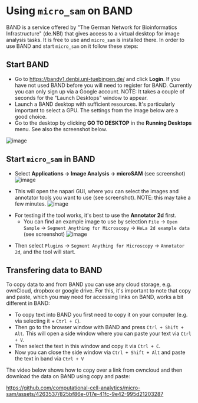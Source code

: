# Using `micro_sam` on BAND

BAND is a service offered by "The German Network for Bioinformatics Infrastructure" (de.NBI) that gives access to a virtual desktop for image analysis tasks. It is free to use and `micro_sam` is installed there.
In order to use BAND and start `micro_sam` on it follow these steps:

## Start BAND
- Go to https://bandv1.denbi.uni-tuebingen.de/ and click **Login**. If you have not used BAND before you will need to register for BAND. Currently you can only sign up via a Google account. NOTE: It takes a couple of seconds for the "Launch Desktops" window to appear.
- Launch a BAND desktop with sufficient resources. It's particularly important to select a GPU. The settings from the image below are a good choice.
- Go to the desktop by clicking **GO TO DESKTOP** in the **Running Desktops** menu. See also the screenshot below.

![image](https://github.com/computational-cell-analytics/micro-sam/assets/4263537/f965fce2-b924-4fc8-871b-f3201e502138)
<!-- TODO: Change the screenshot here to match the latest UI -->

## Start `micro_sam` in BAND
- Select **Applications -> Image Analysis -> microSAM** (see screenshot)
![image](https://github.com/computational-cell-analytics/micro-sam/assets/4263537/5daeafb3-119b-4104-8708-aab2960cb21c)
<!-- TODO: Change the screenshot here to match the latest UI -->

- This will open the napari GUI, where you can select the images and annotator tools you want to use (see screenshot). NOTE: this may take a few minutes.
![image](https://github.com/computational-cell-analytics/micro-sam/assets/4263537/900ce0b9-4cf8-418c-94f1-e99ac7bc0086)
<!-- TODO: Change the screenshot here to match the latest UI -->

- For testing if the tool works, it's best to use the **Annotator 2d** first.
  - You can find an example image to use by selection `File` -> `Open Sample` -> `Segment Anything for Microscopy` -> `HeLa 2d example data` (see screenshot)
![image](https://github.com/computational-cell-analytics/micro-sam/assets/4263537/5fbd1c53-2ba1-47d4-ae50-dfab890ac9d3)

<!-- TODO: Change the screenshot here to match the latest UI -->
- Then select `Plugins` -> `Segment Anything for Microscopy` -> `Annotator 2d`, and the tool will start.

## Transfering data to BAND

To copy data to and from BAND you can use any cloud storage, e.g. ownCloud, dropbox or google drive. For this, it's important to note that copy and paste, which you may need for accessing links on BAND, works a bit different in BAND:
- To copy text into BAND you first need to copy it on your computer (e.g. via selecting it + `Ctrl + C`).
- Then go to the browser window with BAND and press `Ctrl + Shift + Alt`. This will open a side window where you can paste your text via `Ctrl + V`.
- Then select the text in this window and copy it via `Ctrl + C`.
- Now you can close the side window via `Ctrl + Shift + Alt` and paste the text in band via `Ctrl + V`

The video below shows how to copy over a link from owncloud and then download the data on BAND using copy and paste:

https://github.com/computational-cell-analytics/micro-sam/assets/4263537/825bf86e-017e-41fc-9e42-995d21203287
